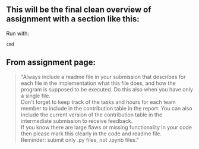 ## This will be the final clean overview of assignment with a section like this:

Run with:
```
cmd
```


## From assignment page:
> "Always include a readme file in your submission that describes for each file in the implementation what this file does, and how the program is supposed to be executed. Do this also when you have only a single file.  
Don't forget to keep track of the tasks and hours for each team member to include in the contribution table in the report. You can also include the current version of the contribution table in the intermediate submission to receive feedback.  
If you know there are large flaws or missing functionality in your code then please mark this clearly in the code and readme file.  
Reminder: submit only .py files, not .ipynb files."
